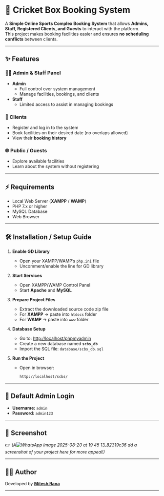 # 🏏 Cricket Box Booking System  

A **Simple Online Sports Complex Booking System** that allows **Admins, Staff, Registered Clients, and Guests** to interact with the platform.  
This project makes booking facilities easier and ensures **no scheduling conflicts** between clients.  

---

## ✨ Features  

### 👨‍💼 Admin & Staff Panel  
- **Admin**
  - Full control over system management  
  - Manage facilities, bookings, and clients  
- **Staff**
  - Limited access to assist in managing bookings  

### 👤 Clients  
- Register and log in to the system  
- Book facilities on their desired date (no overlaps allowed)  
- View their **booking history**  

### 🌐 Public / Guests  
- Explore available facilities  
- Learn about the system without registering  

---

## ⚡ Requirements  
- Local Web Server (**XAMPP** / **WAMP**)  
- PHP 7.x or higher  
- MySQL Database  
- Web Browser  

---

## 🛠️ Installation / Setup Guide  

1. **Enable GD Library**  
   - Open your XAMPP/WAMP’s `php.ini` file  
   - Uncomment/enable the line for GD library  

2. **Start Services**  
   - Open XAMPP/WAMP Control Panel  
   - Start **Apache** and **MySQL**  

3. **Prepare Project Files**  
   - Extract the downloaded source code zip file  
   - For **XAMPP** → paste into `htdocs` folder  
   - For **WAMP** → paste into `www` folder  

4. **Database Setup**  
   - Go to: [http://localhost/phpmyadmin](http://localhost/phpmyadmin)  
   - Create a new database named **`scbs_db`**  
   - Import the SQL file: `database/scbs_db.sql`  

5. **Run the Project**  
   - Open in browser:  
     ```
     http://localhost/scbs/
     ```

---

## 🔑 Default Admin Login  
- **Username:** `admin`  
- **Password:** `admin123`  

---

## 📸 Screenshot  
👉 *(A![WhatsApp Image 2025-08-20 at 19 45 13_82319c36](https://github.com/user-attachments/assets/e9eaca7b-c3e2-48a3-a34c-b3d392fd8ade)
dd a screenshot of your project here for more appeal!)*  

---

## 👨‍💻 Author  
Developed by **[Mitesh Rana](https://github.com/Miteshrana11)**  

---
